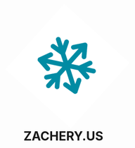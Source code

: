 <img src="https://github.com/cunninghamzachery/cunninghamzachery/blob/f50bf904c3c1c0cc610fed70e5011a438ffecfd7/mainlogo.png" alt="Image Description" style="width: 200px; animation: rotate 2s linear infinite;">

<style>
  @keyframes rotate {
    from { transform: rotate(0deg); }
    to { transform: rotate(360deg); }
  }
</style>


# ZACHERY.US

